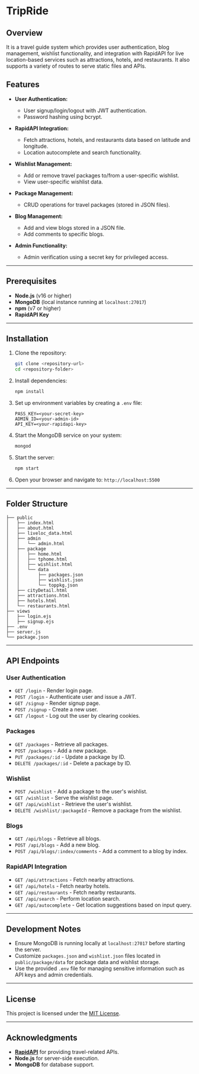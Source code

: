 # TripRide 

## Overview

It is a travel guide system which provides user authentication, blog management, wishlist functionality, and integration with RapidAPI for live location-based services such as attractions, hotels, and restaurants. It also supports a variety of routes to serve static files and APIs.

## Features

- **User Authentication:**
  - User signup/login/logout with JWT authentication.
  - Password hashing using bcrypt.

- **RapidAPI Integration:**
  - Fetch attractions, hotels, and restaurants data based on latitude and longitude.
  - Location autocomplete and search functionality.

- **Wishlist Management:**
  - Add or remove travel packages to/from a user-specific wishlist.
  - View user-specific wishlist data.

- **Package Management:**
  - CRUD operations for travel packages (stored in JSON files).

- **Blog Management:**
  - Add and view blogs stored in a JSON file.
  - Add comments to specific blogs.

- **Admin Functionality:**
  - Admin verification using a secret key for privileged access.

---

## Prerequisites

- **Node.js** (v16 or higher)
- **MongoDB** (local instance running at `localhost:27017`)
- **npm** (v7 or higher)
- **RapidAPI Key**

---

## Installation

1. Clone the repository:
   ```bash
   git clone <repository-url>
   cd <repository-folder>
   ```

2. Install dependencies:
   ```bash
   npm install
   ```

3. Set up environment variables by creating a `.env` file:
   ```env
   PASS_KEY=<your-secret-key>
   ADMIN_ID=<your-admin-id>
   API_KEY=<your-rapidapi-key>
   ```

4. Start the MongoDB service on your system:
   ```bash
   mongod
   ```

5. Start the server:
   ```bash
   npm start
   ```

6. Open your browser and navigate to: `http://localhost:5500`

---

## Folder Structure
```
├── public
│   ├── index.html
│   ├── about.html
│   ├── liveloc_data.html
│   ├── admin
│   │   └── admin.html
│   ├── package
│   │   ├── home.html
│   │   ├── tphome.html
│   │   ├── wishlist.html
│   │   └── data
│   │       ├── packages.json
│   │       ├── wishlist.json
│   │       └── toppkg.json
│   ├── cityDetail.html
│   ├── attractions.html
│   ├── hotels.html
│   └── restaurants.html
├── views
│   ├── login.ejs
│   ├── signup.ejs
├── .env
├── server.js
└── package.json
```

---

## API Endpoints

### User Authentication
- `GET /login` - Render login page.
- `POST /login` - Authenticate user and issue a JWT.
- `GET /signup` - Render signup page.
- `POST /signup` - Create a new user.
- `GET /logout` - Log out the user by clearing cookies.

### Packages
- `GET /packages` - Retrieve all packages.
- `POST /packages` - Add a new package.
- `PUT /packages/:id` - Update a package by ID.
- `DELETE /packages/:id` - Delete a package by ID.

### Wishlist
- `POST /wishlist` - Add a package to the user's wishlist.
- `GET /wishlist` - Serve the wishlist page.
- `GET /api/wishlist` - Retrieve the user's wishlist.
- `DELETE /wishlist/:packageId` - Remove a package from the wishlist.

### Blogs
- `GET /api/blogs` - Retrieve all blogs.
- `POST /api/blogs` - Add a new blog.
- `POST /api/blogs/:index/comments` - Add a comment to a blog by index.

### RapidAPI Integration
- `GET /api/attractions` - Fetch nearby attractions.
- `GET /api/hotels` - Fetch nearby hotels.
- `GET /api/restaurants` - Fetch nearby restaurants.
- `GET /api/search` - Perform location search.
- `GET /api/autocomplete` - Get location suggestions based on input query.

---

## Development Notes

- Ensure MongoDB is running locally at `localhost:27017` before starting the server.
- Customize `packages.json` and `wishlist.json` files located in `public/package/data` for package data and wishlist storage.
- Use the provided `.env` file for managing sensitive information such as API keys and admin credentials.

---

## License
This project is licensed under the [MIT License](LICENSE).

---

## Acknowledgments

- **[RapidAPI](https://rapidapi.com/)** for providing travel-related APIs.
- **Node.js** for server-side execution.
- **MongoDB** for database support.
